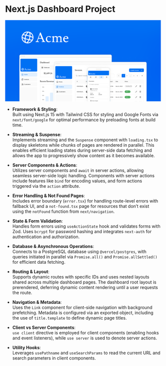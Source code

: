 # Next.js Dashboard Project

![alt text](https://github.com/renzoansa/nextjs-dashboard/blob/main/opengraph-image.png?raw=true)

- **Framework & Styling**:  
  Built using Next.js 15 with Tailwind CSS for styling and Google Fonts via `next/font/google` for optimal performance by preloading fonts at build time.

- **Streaming & Suspense**:  
  Implements streaming and the `Suspense` component with `loading.tsx` to display skeletons while chunks of pages are rendered in parallel. This enables efficient loading states during server-side data fetching and allows the app to progressively show content as it becomes available.

- **Server Components & Actions**:  
  Utilizes server components and `await` in server actions, allowing seamless server-side logic handling. Components with server actions include features like `bind` for encoding values, and form actions triggered via the `action` attribute.

- **Error Handling & Not Found Pages**:  
  Includes error boundary (`error.tsx`) for handling route-level errors with fallback UI, and a `not-found.tsx` page for resources that don’t exist using the `notFound` function from `next/navigation`.

- **State & Form Validation**:  
  Handles form errors using `useActionState` hook and validates forms with Zod. Uses `bcrypt` for password hashing and integrates `next-auth` for authentication and authorization.

- **Database & Asynchronous Operations**:  
  Connects to a PostgreSQL database using `@vercel/postgres`, with queries initiated in parallel via `Promise.all()` and `Promise.allSettled()` for efficient data fetching.

- **Routing & Layout**:  
  Supports dynamic routes with specific IDs and uses nested layouts shared across multiple dashboard pages. The dashboard root layout is prerendered, deferring dynamic content rendering until a user requests the route.

- **Navigation & Metadata**:  
  Uses the `Link` component for client-side navigation with background prefetching. Metadata is configured via an exported object, including the use of `title.template` to define dynamic page titles.

- **Client vs Server Components**:  
  `use client` directive is employed for client components (enabling hooks and event listeners), while `use server` is used to denote server actions.

- **Utility Hooks**:  
  Leverages `usePathname` and `useSearchParams` to read the current URL and search parameters in client components.
